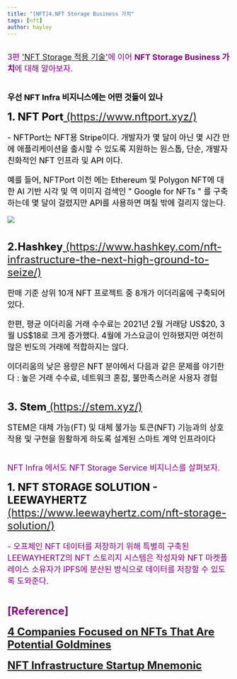```yaml
---
title: "[NFT]4.NFT Storage Business 가치"
tags: [nft]
author: hayley
---
```

<html>
    <head>
        <body>
        <font size="4" color="purple" >
        <div>3편 <a href="https://hayleyshim.github.io/blog/nftstorage3">'NFT Storage 적용 기술'</a>에 이어 <b>NFT Storage Business 가치</b>에 대해 알아보자.
        <font size="4" color="black">
        <br>
	<br>	
        <p><b>우선 NFT Infra 비지니스에는 어떤 것들이 있나</b>
        <br>
	<p><font size="5" color="black"><b>1. NFT Port</b><a href="https://www.nftport.xyz/"> (https://www.nftport.xyz/)</a></font>
	<p> <font size="4" color="black">- NFTPort는 NFT용 Stripe이다. 개발자가 몇 달이 아닌 몇 시간 만에 애플리케이션을 출시할 수 있도록 지원하는 원스톱, 단순, 개발자 친화적인 NFT 인프라 및 API 이다. 
  <p>예를 들어, NFTPort 이전 에는 Ethereum 및 Polygon NFT에 대한 AI 기반 시각 및 역 이미지 검색인 " Google for NFTs " 를 구축하는데 몇 달이 걸렸지만 API를 사용하면 며칠 밖에 걸리지 않는다.
  <p><img src="https://miro.medium.com/max/700/1*_kKWmFN3mA6zK4kjbzbypw.png">
  <br>
  <br>
  <p><font size="5" color="black"><b>2.Hashkey</b><a href="https://www.hashkey.com/nft-infrastructure-the-next-high-ground-to-seize/"> (https://www.hashkey.com/nft-infrastructure-the-next-high-ground-to-seize/)</a></font>
	<p> <font size="4" color="black">판매 기준 상위 10개 NFT 프로젝트 중 8개가 이더리움에 구축되어있다. 
  <p>한편, 평균 이더리움 거래 수수료는 2021년 2월 거래당 US$20, 3월 US$18로 크게 증가했다. 4월에 가스요금이 인하됐지만 여전히 많은 빈도의 거래에 적합하지는 않다. 
  <p>이더리움의 낮은 용량은 NFT 분야에서 다음과 같은 문제를 야기한다 : 높은 거래 수수료, 네트워크 혼잡, 불만족스러운 사용자 경험 
  <br>
  <br>	  
  <p><font size="5" color="black"><b>3. Stem</b><a href="https://stem.xyz/"> (https://stem.xyz/)</a></font>
  <p><font size="4" color="black">STEM은 대체 가능(FT) 및 대체 불가능 토큰(NFT) 기능과의 상호 작용 및 구현을 원활하게 하도록 설계된 스마트 계약 인프라이다
  <br>
  <br>
  <p><font size="4" color="purple" >NFT Infra 에서도 NFT Storage Service 비지니스를 살펴보자.
  <p><font size="5" color="black"><b>1. NFT STORAGE SOLUTION - LEEWAYHERTZ</b><a href="https://www.leewayhertz.com/nft-storage-solution/"> (https://www.leewayhertz.com/nft-storage-solution/)</a></font>	  
  <p>- 오프체인 NFT 데이터를 저장하기 위해 특별히 구축된 LEEWAYHERTZ의 NFT 스토리지 시스템은 작성자와 NFT 마켓플레이스 소유자가 IPFS에 분산된 방식으로 데이터를 저장할 수 있도록 도와준다.	  
 <br>
 <br>	  
        <br> <font size="5" color="purple"><b>[Reference]
        <p><a href="https://www.hashkey.com/nft-infrastructure-the-next-high-ground-to-seize/">4 Companies Focused on NFTs That Are Potential Goldmines
        <p><a href="NFT Infrastructure Startup Mnemonic Emerges From Stealth With $4 Million In Funding">NFT Infrastructure Startup Mnemonic
